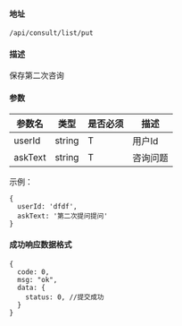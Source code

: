 #### 地址
`/api/consult/list/put`

#### 描述
保存第二次咨询

#### 参数
|参数名|类型|是否必须|描述|
|---|---|---|---|
|userId|string|T|用户Id|
|askText|string|T|咨询问题|

示例：
```
{
  userId: 'dfdf',
  askText: '第二次提问提问'
}
```

#### 成功响应数据格式
```
{
  code: 0,
  msg: "ok",
  data: {
    status: 0, //提交成功
  }
}
```

